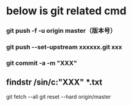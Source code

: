 # below is git related cmd
### git push -f -u origin master（版本号）
### git push --set-upstream xxxxxx.git xxx
### git commit -a -m "XXX"
## findstr /sin/c:"XXX" *.txt
git fetch --all
git reset --hard origin/master

